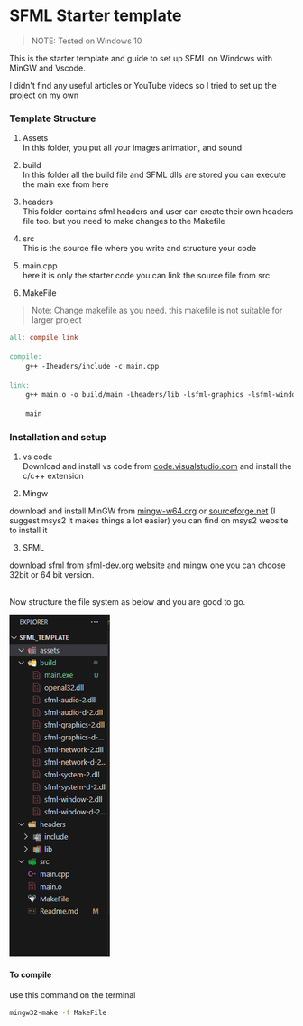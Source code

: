 # SFML Starter template
> NOTE: Tested on Windows 10 

This is the starter template and guide to set up SFML on Windows with MinGW and Vscode. <br>


I didn't find any useful articles or YouTube videos so I tried to set up the project on my own

### Template Structure
1. Assets <br>
In this folder, you put all your images animation, and sound

2. build <br>
In this folder all the build file and SFML dlls are stored you can execute the main exe from here 

3. headers <br>
This folder contains sfml headers and user can create their own headers file too. but you need to make changes to the Makefile 

4. src <br> This is the source file where you write and structure your code 

5. main.cpp <br>
 here it is only the starter code you can link the source file from src 

6. MakeFile
> Note: Change makefile as you need. this makefile is not suitable for larger project

``` makefile
all: compile link

compile:
	g++ -Iheaders/include -c main.cpp

link:
	g++ main.o -o build/main -Lheaders/lib -lsfml-graphics -lsfml-window -lsfml-system -lopengl32 -lsfml-audio

	main
```
### Installation and setup 
1. vs code <br>
Download and install vs code from  [ code.visualstudio.com](https://code.visualstudio.com/download) and install the c/c++ extension

2. Mingw  <br>

download and install MinGW from [mingw-w64.org](https://www.mingw-w64.org/downloads/)  or [sourceforge.net](https://sourceforge.net/projects/mingw/) (I suggest msys2 it makes things a lot easier) you can find on msys2 website to install it 

3. SFML <br>

download sfml from [sfml-dev.org](https://www.sfml-dev.org/download/sfml/2.6.0/) website and mingw one you can choose 32bit or 64 bit version. 

<br>
Now structure the file system as below and you are good to go. 

<br>

![](/assets/file_sys.png "file structure ")


#### To compile 

use this command on the terminal 
``` bash
mingw32-make -f MakeFile
```


